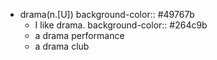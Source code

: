 - drama(n.[U])
  background-color:: #49767b
	- I like drama.
	  background-color:: #264c9b
	- a drama performance
	- a drama club